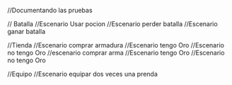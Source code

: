 //Documentando las pruebas

// Batalla
//Escenario Usar pocion
//Escenario perder batalla
//Escenario ganar batalla

//Tienda
//Escenario comprar armadura
    //Escenario tengo Oro
    //Escenario no tengo Oro
//escenario comprar arma
    //Escenario tengo Oro
    //Escenario no tengo Oro

//Equipo
    //Escenario equipar dos veces una prenda 
    
